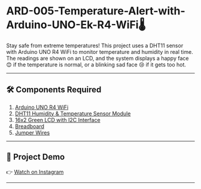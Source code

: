 # ARD-005-Temperature-Alert-with-Arduino-UNO-Ek-R4-WiFi🌡️
Stay safe from extreme temperatures! This project uses a DHT11 sensor with Arduino UNO R4 WiFi to monitor temperature and humidity in real time. The readings are shown on an LCD, and the system displays a happy face 😊 if the temperature is normal, or a blinking sad face 😢 if it gets too hot.

---

## 🛠 Components Required

1. [Arduino UNO R4 WiFi](https://robocraze.com/products/original-arduino-uno-ek-r4-wifi-made-in-india?_pos=2&_psq=Arduino+uno+ek&_ss=e&_v=1.0)
2. [DHT11 Humidity & Temperature Sensor Module](https://robocraze.com/products/dht11-humidity-temperature-sensor-module?_pos=1&_psq=DHT11&_ss=e&_v=1.0)
3. [16x2 Green LCD with I2C Interface](https://robocraze.com/products/16x2-green-lcd-with-soldered-i2c-iic-interface?_pos=3&_psq=LCD+DISPLAY+WITH+I2C+INTERFACE&_ss=e&_v=1.0)
4. [Breadboard](https://robocraze.com/products/breadboard?_pos=3&_psq=BREADBOARD&_ss=e&_v=1.0)
5. [Jumper Wires](https://robocraze.com/products/f2m-jumper-wires-20cm-40pcs?_pos=1&_psq=JUMPER+WIRES&_ss=e&_v=1.0)

---

## 🎥 Project Demo

👉 [Watch on Instagram](https://www.instagram.com/reel/DO08efbkwHF/?igsh=Z3NoZ3NsMXk1ZGRh)

---


